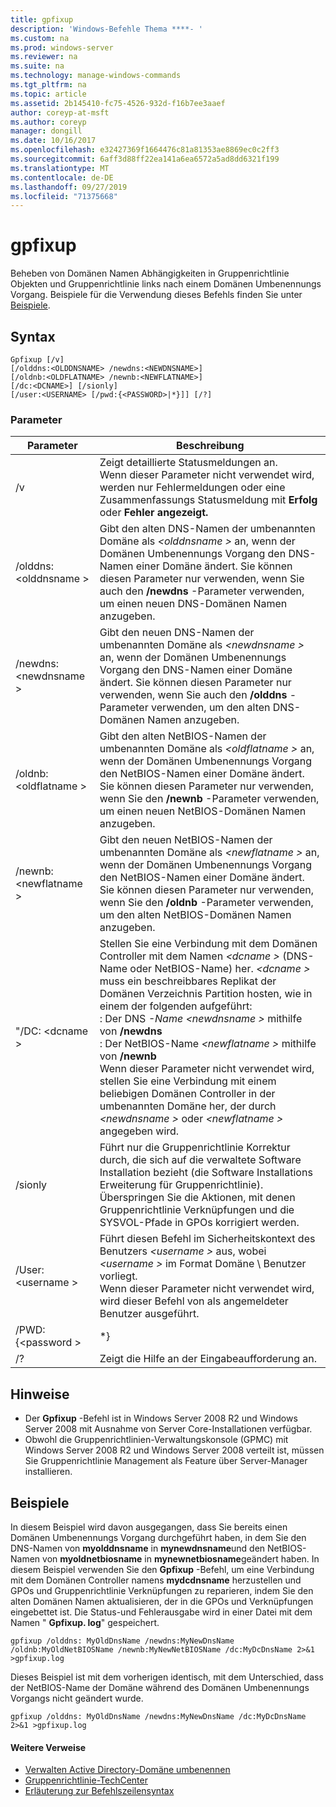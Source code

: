 ```yaml
---
title: gpfixup
description: 'Windows-Befehle Thema ****- '
ms.custom: na
ms.prod: windows-server
ms.reviewer: na
ms.suite: na
ms.technology: manage-windows-commands
ms.tgt_pltfrm: na
ms.topic: article
ms.assetid: 2b145410-fc75-4526-932d-f16b7ee3aaef
author: coreyp-at-msft
ms.author: coreyp
manager: dongill
ms.date: 10/16/2017
ms.openlocfilehash: e32427369f1664476c81a81353ae8869ec0c2ff3
ms.sourcegitcommit: 6aff3d88ff22ea141a6ea6572a5ad8dd6321f199
ms.translationtype: MT
ms.contentlocale: de-DE
ms.lasthandoff: 09/27/2019
ms.locfileid: "71375668"
---
```

# <a name="gpfixup"></a>gpfixup



Beheben von Domänen Namen Abhängigkeiten in Gruppenrichtlinie Objekten und Gruppenrichtlinie links nach einem Domänen Umbenennungs Vorgang. Beispiele für die Verwendung dieses Befehls finden Sie unter [Beispiele](#BKMK_Examples).

## <a name="syntax"></a>Syntax

```
Gpfixup [/v] 
[/olddns:<OLDDNSNAME> /newdns:<NEWDNSNAME>] 
[/oldnb:<OLDFLATNAME> /newnb:<NEWFLATNAME>] 
[/dc:<DCNAME>] [/sionly] 
[/user:<USERNAME> [/pwd:{<PASSWORD>|*}]] [/?]
```

### <a name="parameters"></a>Parameter

|       Parameter       |                                                                                                                                                                                                                               Beschreibung                                                                                                                                                                                                                               |
|-----------------------|-------------------------------------------------------------------------------------------------------------------------------------------------------------------------------------------------------------------------------------------------------------------------------------------------------------------------------------------------------------------------------------------------------------------------------------------------------------------------|
|          /v           |                                                                                                                                                      Zeigt detaillierte Statusmeldungen an.</br>Wenn dieser Parameter nicht verwendet wird, werden nur Fehlermeldungen oder eine Zusammenfassungs Statusmeldung mit **Erfolg** oder **Fehler angezeigt.**                                                                                                                                                       |
| /olddns: \<olddnsname > |                                                                                                           Gibt den alten DNS-Namen der umbenannten Domäne als *\<olddnsname >* an, wenn der Domänen Umbenennungs Vorgang den DNS-Namen einer Domäne ändert. Sie können diesen Parameter nur verwenden, wenn Sie auch den **/newdns** -Parameter verwenden, um einen neuen DNS-Domänen Namen anzugeben.                                                                                                            |
| /newdns: \<newdnsname > |                                                                                                          Gibt den neuen DNS-Namen der umbenannten Domäne als *\<newdnsname >* an, wenn der Domänen Umbenennungs Vorgang den DNS-Namen einer Domäne ändert. Sie können diesen Parameter nur verwenden, wenn Sie auch den **/olddns** -Parameter verwenden, um den alten DNS-Domänen Namen anzugeben.                                                                                                           |
| /oldnb: \<oldflatname > |                                                                                                        Gibt den alten NetBIOS-Namen der umbenannten Domäne als *\<oldflatname >* an, wenn der Domänen Umbenennungs Vorgang den NetBIOS-Namen einer Domäne ändert. Sie können diesen Parameter nur verwenden, wenn Sie den **/newnb** -Parameter verwenden, um einen neuen NetBIOS-Domänen Namen anzugeben.                                                                                                        |
| /newnb: \<newflatname > |                                                                                                       Gibt den neuen NetBIOS-Namen der umbenannten Domäne als *\<newflatname >* an, wenn der Domänen Umbenennungs Vorgang den NetBIOS-Namen einer Domäne ändert. Sie können diesen Parameter nur verwenden, wenn Sie den **/oldnb** -Parameter verwenden, um den alten NetBIOS-Domänen Namen anzugeben.                                                                                                       |
|     "/DC: \<dcname >     | Stellen Sie eine Verbindung mit dem Domänen Controller mit dem Namen *\<dcname >* (DNS-Name oder NetBIOS-Name) her. *\<dcname >* muss ein beschreibbares Replikat der Domänen Verzeichnis Partition hosten, wie in einem der folgenden aufgeführt:</br>: Der DNS *-Name \<newdnsname >* mithilfe von **/newdns**</br>: Der NetBIOS-Name *\<newflatname >* mithilfe von **/newnb**</br>Wenn dieser Parameter nicht verwendet wird, stellen Sie eine Verbindung mit einem beliebigen Domänen Controller in der umbenannten Domäne her, der durch *\<newdnsname >* oder *\<newflatname >* angegeben wird. |
|        /sionly        |                                                                                                                           Führt nur die Gruppenrichtlinie Korrektur durch, die sich auf die verwaltete Software Installation bezieht (die Software Installations Erweiterung für Gruppenrichtlinie). Überspringen Sie die Aktionen, mit denen Gruppenrichtlinie Verknüpfungen und die SYSVOL-Pfade in GPOs korrigiert werden.                                                                                                                           |
|   /User: \<username >   |                                                                                                                                   Führt diesen Befehl im Sicherheitskontext des Benutzers *\<username >* aus, wobei *\<username >* im Format Domäne \ Benutzer vorliegt.</br>Wenn dieser Parameter nicht verwendet wird, wird dieser Befehl von als angemeldeter Benutzer ausgeführt.                                                                                                                                    |
|   /PWD: {\<password >   |                                                                                                                                                                                                                                   \*}                                                                                                                                                                                                                                   |
|          /?           |                                                                                                                                                                                                                  Zeigt die Hilfe an der Eingabeaufforderung an.                                                                                                                                                                                                                   |

## <a name="remarks"></a>Hinweise

-   Der **Gpfixup** -Befehl ist in Windows Server 2008 R2 und Windows Server 2008 mit Ausnahme von Server Core-Installationen verfügbar.
-   Obwohl die Gruppenrichtlinien-Verwaltungskonsole (GPMC) mit Windows Server 2008 R2 und Windows Server 2008 verteilt ist, müssen Sie Gruppenrichtlinie Management als Feature über Server-Manager installieren.

## <a name="BKMK_Examples"></a>Beispiele

In diesem Beispiel wird davon ausgegangen, dass Sie bereits einen Domänen Umbenennungs Vorgang durchgeführt haben, in dem Sie den DNS-Namen von **myolddnsname** in **mynewdnsname**und den NetBIOS-Namen von **myoldnetbiosname** in **mynewnetbiosname**geändert haben. In diesem Beispiel verwenden Sie den **Gpfixup** -Befehl, um eine Verbindung mit dem Domänen Controller namens **mydcdnsname** herzustellen und GPOs und Gruppenrichtlinie Verknüpfungen zu reparieren, indem Sie den alten Domänen Namen aktualisieren, der in die GPOs und Verknüpfungen eingebettet ist. Die Status-und Fehlerausgabe wird in einer Datei mit dem Namen " **Gpfixup. log**" gespeichert.
```
gpfixup /olddns: MyOldDnsName /newdns:MyNewDnsName /oldnb:MyOldNetBIOSName /newnb:MyNewNetBIOSName /dc:MyDcDnsName 2>&1 >gpfixup.log
```
Dieses Beispiel ist mit dem vorherigen identisch, mit dem Unterschied, dass der NetBIOS-Name der Domäne während des Domänen Umbenennungs Vorgangs nicht geändert wurde.
```
gpfixup /olddns: MyOldDnsName /newdns:MyNewDnsName /dc:MyDcDnsName 2>&1 >gpfixup.log
```

#### <a name="additional-references"></a>Weitere Verweise

-   [Verwalten Active Directory-Domäne umbenennen](https://go.microsoft.com/fwlink/?LinkId=198385)
-   [Gruppenrichtlinie-TechCenter](https://go.microsoft.com/fwlink/?LinkID=145531)
-   [Erläuterung zur Befehlszeilensyntax](command-line-syntax-key.md)